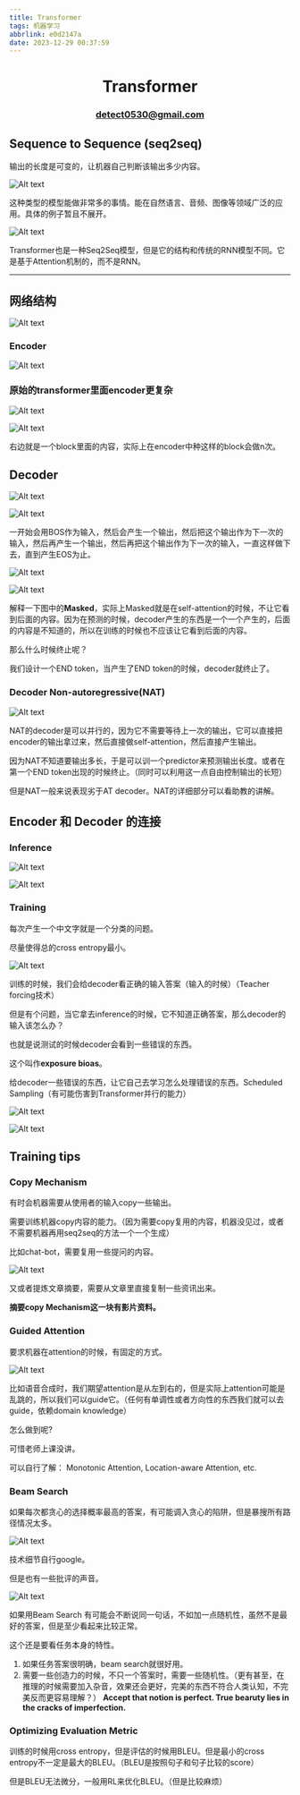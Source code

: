 ```yaml
---
title: Transformer
tags: 机器学习
abbrlink: e0d2147a
date: 2023-12-29 00:37:59
---
```

# <center> Transformer </center>
### <center> detect0530@gmail.com </center>

## Sequence to Sequence (seq2seq)

输出的长度是可变的，让机器自己判断该输出多少内容。

 ![Alt text](Transformer/image.png)

 这种类型的模型能做非常多的事情。能在自然语言、音频、图像等领域广泛的应用。具体的例子暂且不展开。

 ![Alt text](Transformer/image-1.png)

 Transformer也是一种Seq2Seq模型，但是它的结构和传统的RNN模型不同。它是基于Attention机制的，而不是RNN。


 ----


 ## 网络结构

 ![Alt text](Transformer/image-2.png)

 ### Encoder

 ![Alt text](Transformer/image-3.png)

 ### 原始的transformer里面encoder更复杂

 ![Alt text](Transformer/image-4.png)


 ![Alt text](Transformer/image-5.png)

 右边就是一个block里面的内容，实际上在encoder中种这样的block会做n次。


 ## Decoder
![Alt text](Transformer/image-6.png)


![Alt text](Transformer/image-7.png)

一开始会用BOS作为输入，然后会产生一个输出，然后把这个输出作为下一次的输入，然后再产生一个输出，然后再把这个输出作为下一次的输入，一直这样做下去，直到产生EOS为止。

![Alt text](Transformer/image-8.png)

![Alt text](Transformer/image-9.png)

解释一下图中的**Masked**，实际上Masked就是在self-attention的时候，不让它看到后面的内容。因为在预测的时候，decoder产生的东西是一个一个产生的，后面的内容是不知道的，所以在训练的时候也不应该让它看到后面的内容。

那么什么时候终止呢？

我们设计一个END token，当产生了END token的时候，decoder就终止了。

### Decoder Non-autoregressive(NAT)


![Alt text](Transformer/image-10.png)

NAT的decoder是可以并行的，因为它不需要等待上一次的输出，它可以直接把encoder的输出拿过来，然后直接做self-attention，然后直接产生输出。

因为NAT不知道要输出多长，于是可以训一个predictor来预测输出长度。或者在第一个END token出现的时候终止。（同时可以利用这一点自由控制输出的长短）

但是NAT一般来说表现劣于AT decoder。NAT的详细部分可以看助教的讲解。

## Encoder 和 Decoder 的连接


### Inference

![Alt text](Transformer/image-11.png)

![Alt text](Transformer/image-12.png)

### Training

每次产生一个中文字就是一个分类的问题。

尽量使得总的cross entropy最小。

![Alt text](Transformer/image-13.png)

训练的时候，我们会给decoder看正确的输入答案（输入的时候）（Teacher forcing技术）

但是有个问题，当它拿去inference的时候，它不知道正确答案，那么decoder的输入该怎么办？

也就是说测试的时候decoder会看到一些错误的东西。

这个叫作**exposure bioas**。



给decoder一些错误的东西，让它自己去学习怎么处理错误的东西。Scheduled Sampling（有可能伤害到Transformer并行的能力）

![Alt text](Transformer/image-18.png)

![Alt text](Transformer/image-19.png)


## Training tips

### Copy Mechanism

有时会机器需要从使用者的输入copy一些输出。

需要训练机器copy内容的能力。（因为需要copy复用的内容，机器没见过，或者不需要机器再用seq2seq的方法一个一个生成）


比如chat-bot，需要复用一些提问的内容。

![Alt text](Transformer/image-14.png)

又或者提炼文章摘要，需要从文章里直接复制一些资讯出来。

**摘要copy Mechanism这一块有影片资料。**

### Guided Attention

要求机器在attention的时候，有固定的方式。

![Alt text](Transformer/image-15.png)


比如语音合成时，我们期望attention是从左到右的，但是实际上attention可能是乱跳的，所以我们可以guide它。（任何有单调性或者方向性的东西我们就可以去guide，依赖domain knowledge）

怎么做到呢?

可惜老师上课没讲。

可以自行了解： Monotonic Attention, Location-aware Attention, etc.

### Beam Search

如果每次都贪心的选择概率最高的答案，有可能调入贪心的陷阱，但是暴搜所有路径情况太多。

![Alt text](Transformer/image-16.png)

技术细节自行google。

但是也有一些批评的声音。

![Alt text](Transformer/image-17.png)

如果用Beam Search 有可能会不断说同一句话，不如加一点随机性，虽然不是最好的答案，但是至少看起来比较正常。

这个还是要看任务本身的特性。

1.  如果任务答案很明确，beam search就很好用。
2.  需要一些创造力的时候，不只一个答案时，需要一些随机性。（更有甚至，在推理的时候需要加入杂音，效果还会更好，完美的东西不符合人类认知，不完美反而更容易理解？） **Accept that notion is perfect. True bearuty lies in the cracks of imperfection.**


### Optimizing Evaluation Metric

训练的时候用cross entropy，但是评估的时候用BLEU。但是最小的cross entropy不一定是最大的BLEU。（BLEU是按照句子和句子比较的score）

但是BLEU无法微分，一般用RL来优化BLEU。（但是比较麻烦）

